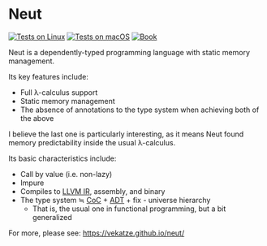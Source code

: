 # Neut

[![Tests on Linux](https://github.com/vekatze/neut/actions/workflows/linux.yaml/badge.svg)](https://github.com/vekatze/neut/actions/workflows/linux.yaml)
[![Tests on macOS](https://github.com/vekatze/neut/actions/workflows/macos.yaml/badge.svg)](https://github.com/vekatze/neut/actions/workflows/macos.yaml)
[![Book](https://github.com/vekatze/neut/actions/workflows/deploy-book.yml/badge.svg)](https://github.com/vekatze/neut/actions/workflows/deploy-book.yml)

Neut is a dependently-typed programming language with static memory management.

Its key features include:

- Full λ-calculus support
- Static memory management
- The absence of annotations to the type system when achieving both of the above

I believe the last one is particularly interesting, as it means Neut found memory predictability inside the usual λ-calculus.

Its basic characteristics include:

- Call by value (i.e. non-lazy)
- Impure
- Compiles to [LLVM IR](https://llvm.org/docs/LangRef.html), assembly, and binary
- The type system ≒ [CoC](https://en.wikipedia.org/wiki/Calculus_of_constructions) + [ADT](https://en.wikipedia.org/wiki/Algebraic_data_type) + fix - universe hierarchy
  - That is, the usual one in functional programming, but a bit generalized

For more, please see: https://vekatze.github.io/neut/
